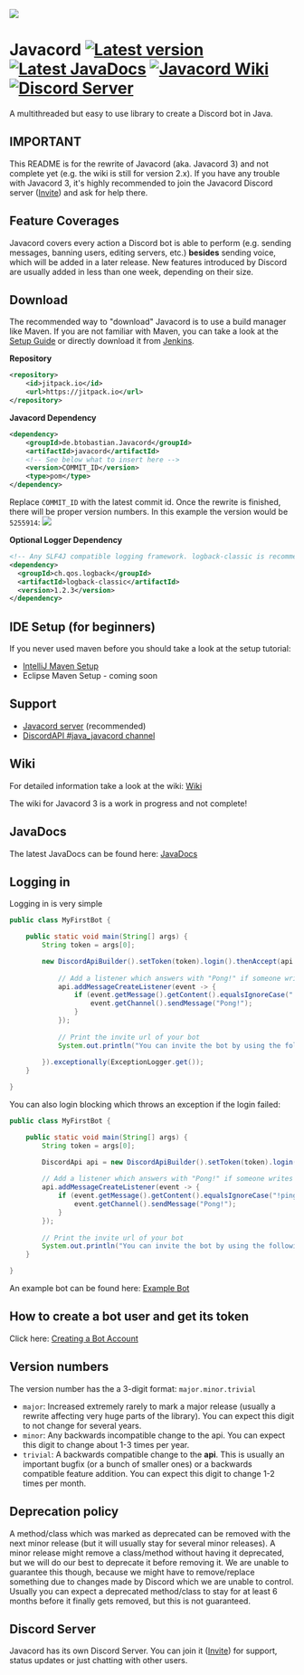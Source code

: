 ![](http://bastian-oppermann.de/javacord3_banner.png)
# Javacord <a href="#"><img src="https://img.shields.io/badge/Version-3.0.0-brightgreen.svg?&style=flat-square" alt="Latest version"></a> <a href="https://ci.javacord.org/javadoc/"><img src="https://img.shields.io/badge/JavaDoc-latest-yellow.svg?style=flat-square" alt="Latest JavaDocs"></a> <a href="https://github.com/BtoBastian/Javacord/wiki"><img src="https://img.shields.io/badge/Wiki-Home-red.svg?style=flat-square" alt="Javacord Wiki"></a> <a href="https://discord.gg/0qJ2jjyneLEgG7y3"><img src="https://img.shields.io/discord/151037561152733184.svg?colorB=%237289DA&label=Discord&style=flat-square" alt="Discord Server"></a>
A multithreaded but easy to use library to create a Discord bot in Java.

## IMPORTANT
This README is for the rewrite of Javacord (aka. Javacord 3) and not complete yet (e.g. the wiki is still for version 2.x).
If you have any trouble with Javacord 3, it's highly recommended to join the Javacord Discord server ([Invite](https://discord.gg/0qJ2jjyneLEgG7y3))
and ask for help there.

## Feature Coverages

Javacord covers every action a Discord bot is able to perform (e.g. sending messages, banning users, editing servers, etc.)
**besides** sending voice, which will be added in a later release. New features introduced by Discord are usually added
in less than one week, depending on their size.

## Download
The recommended way to "download" Javacord is to use a build manager like Maven.
If you are not familiar with Maven, you can take a look at the [Setup Guide](https://github.com/BtoBastian/Javacord/wiki#setup) 
or directly download it from [Jenkins](http://ci.ketrwu.de/job/Javacord/branch/master/lastSuccessfulBuild/).

**Repository**
```xml
<repository>
    <id>jitpack.io</id>
    <url>https://jitpack.io</url>
</repository>
```
**Javacord Dependency**
```xml
<dependency>
    <groupId>de.btobastian.Javacord</groupId>
    <artifactId>javacord</artifactId>
    <!-- See below what to insert here -->
    <version>COMMIT_ID</version>
    <type>pom</type>
</dependency>
```
Replace `COMMIT_ID` with the latest commit id. Once the rewrite is finished, there will be proper version numbers.
In this example the version would be `5255914`:
![](https://i.imgur.com/FSAYqVq.png)

**Optional Logger Dependency**
```xml
<!-- Any SLF4J compatible logging framework. logback-classic is recommended -->
<dependency>
  <groupId>ch.qos.logback</groupId>
  <artifactId>logback-classic</artifactId>
  <version>1.2.3</version>
</dependency>
```

## IDE Setup (for beginners)

If you never used maven before you should take a look at the setup tutorial:
* [IntelliJ Maven Setup](https://github.com/BtoBastian/Javacord3-Docs/wiki/How-to-setup-(IntelliJ-and-Maven))
* Eclipse Maven Setup - coming soon

## Support

* [Javacord server](https://discord.gg/0qJ2jjyneLEgG7y3) (recommended)
* [DiscordAPI #java_javacord channel](https://discord.gg/0SBTUU1wZTVXVKEo)

## Wiki

For detailed information take a look at the wiki: [Wiki](https://github.com/BtoBastian/Javacord3-Docs/wiki)

The wiki for Javacord 3 is a work in progress and not complete!

## JavaDocs
The latest JavaDocs can be found here: [JavaDocs](https://ci.javacord.org/javadoc/)

## Logging in

Logging in is very simple
```java
public class MyFirstBot {

    public static void main(String[] args) {
        String token = args[0];

        new DiscordApiBuilder().setToken(token).login().thenAccept(api -> {
            
            // Add a listener which answers with "Pong!" if someone writes "!ping"
            api.addMessageCreateListener(event -> {
                if (event.getMessage().getContent().equalsIgnoreCase("!ping")) {
                    event.getChannel().sendMessage("Pong!");
                }
            });
            
            // Print the invite url of your bot
            System.out.println("You can invite the bot by using the following url: " + api.createBotInvite());
            
        }).exceptionally(ExceptionLogger.get());
    }

}
```

You can also login blocking which throws an exception if the login failed:
```java
public class MyFirstBot {

    public static void main(String[] args) {
        String token = args[0];

        DiscordApi api = new DiscordApiBuilder().setToken(token).login().join();
        
        // Add a listener which answers with "Pong!" if someone writes "!ping"
        api.addMessageCreateListener(event -> {
            if (event.getMessage().getContent().equalsIgnoreCase("!ping")) {
                event.getChannel().sendMessage("Pong!");
            }
        });
        
        // Print the invite url of your bot
        System.out.println("You can invite the bot by using the following url: " + api.createBotInvite());
    }

}
```

An example bot can be found here: [Example Bot](https://github.com/BtoBastian/JavacordExampleBot)

## How to create a bot user and get its token 

Click here: [Creating a Bot Account](https://github.com/BtoBastian/Javacord3-Docs/wiki/Creating-a-Bot-Account)

## Version numbers

The version number has the a 3-digit format: `major.minor.trivial`
* `major`: Increased extremely rarely to mark a major release (usually a rewrite affecting very huge parts of the library).
 You can expect this digit to not change for several years.
* `minor`: Any backwards incompatible change to the api. You can expect this digit to change about 1-3 times per year.
* `trivial`: A backwards compatible change to the **api**. This is usually an important bugfix (or a bunch of smaller ones)
 or a backwards compatible feature addition. You can expect this digit to change 1-2 times per month.
 
## Deprecation policy

A method/class which was marked as deprecated can be removed with the next minor release (but it will usually stay for
several minor releases). A minor release might remove a class/method without having it deprecated, but we will do our
best to deprecate it before removing it. We are unable to guarantee this though, because we might have to remove/replace
something due to changes made by Discord which we are unable to control. Usually you can expect a deprecated method/class
to stay for at least 6 months before it finally gets removed, but this is not guaranteed.

## Discord Server

Javacord has its own Discord Server. You can join it ([Invite](https://discord.gg/0qJ2jjyneLEgG7y3)) for support,
status updates or just chatting with other users.
